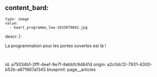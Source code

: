 content_bard:
  -
    type: image
    value:
      - kaart_programma_low-1633079842.jpg
descr: |-
  <p>La programmation pour les portes ouvertes est là !
  </p>
  <p><br>
  </p>
id: a75034b1-2fff-4eef-9e7f-8ebbfc9d841d
origin: a2c0dc12-7931-4300-b52b-a871667a1345
blueprint: page__articles
